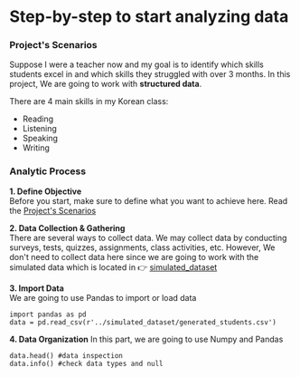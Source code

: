 # Step-by-step to start analyzing data
### Project's Scenarios
Suppose I were a teacher now and my goal is to identify which skills students excel in and which skills they struggled with over 3 months. In this project, We are going to work with **structured data**.

There are 4 main skills in my Korean class:
- Reading
- Listening
- Speaking
- Writing 

### Analytic Process
**1. Define Objective** <br />
Before you start, make sure to define what you want to achieve here. Read the [Project's Scenarios](###Project's-Scenarios)

**2. Data Collection & Gathering** <br />
There are several ways to collect data. We may collect data by conducting surveys, tests, quizzes, assignments, class activities, etc. However, We don't need to collect data here since we are going to work with the simulated data which is located in 👉 [simulated_dataset](https://github.com/LizGlow/PythonPlayground/blob/master/simulated_dataset/generated_students.csv)

**3. Import Data** <br />
We are going to use Pandas to import or load data
```
import pandas as pd
data = pd.read_csv(r'../simulated_dataset/generated_students.csv')
```

**4. Data Organization** <be />
In this part, we are going to use Numpy and Pandas 
```
data.head() #data inspection
data.info() #check data types and null
```
